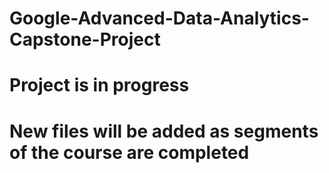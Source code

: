 # Google-Advanced-Data-Analytics-Capstone-Project
# Project is in progress
# New files will be added as segments of the course are completed
